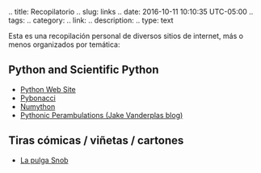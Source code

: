 .. title: Recopilatorio
.. slug: links
.. date: 2016-10-11 10:10:35 UTC-05:00
.. tags: 
.. category: 
.. link: 
.. description: 
.. type: text

Esta es una recopilación personal de diversos sitios de internet, más o menos organizados por temática:

## Python and Scientific Python

* [Python Web Site](https://www.python.org/)
* [Pybonacci](http://pybonacci.org/)
* [Numython](https://numython.github.io/)
* [Pythonic Perambulations (Jake Vanderplas blog)](http://jakevdp.github.io/)


## Tiras cómicas / viñetas / cartones

* [La pulga Snob](http://www.lapulgasnob.com/)
